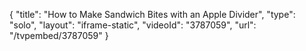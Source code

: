 {
    "title": "How to Make Sandwich Bites with an Apple Divider",
    "type": "solo",
    "layout": "iframe-static",
    "videoId": "3787059",
    "url": "\/tvpembed\/3787059"
}